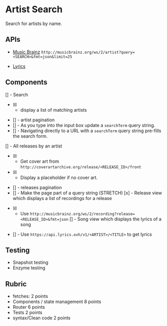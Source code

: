 # Artist Search

Search for artists by name.

## APIs

* [Music Brainz](https://musicbrainz.org/doc/Development/XML_Web_Service/Version_2)
`http://musicbrainz.org/ws/2/artist?query=<SEARCH>&fmt=json&limit=25`

* [Lyrics](https://lyricsovh.docs.apiary.io/#reference/0/lyrics-of-a-song/search)

## Components
[] - Search
   * [x] - display a list of matching artists
   * [] - artist pagination 
   * [] - As you type into the input box update a `searchTerm` query string.
   * [] - Navigating directly to a URL with a `searchTerm` query string pre-fills
    the search form.

[] - All releases by an artist
  * [x] - Get cover art from `http://coverartarchive.org/release/<RELEASE_ID>/front`
  * [x] - Display a placeholder if no cover art.
  * [] - releases pagination
  * [] - Make the page part of a query string (STRETCH)
[x] - Release view which displays a list of recordings for a release
  * [x] - Use `http://musicbrainz.org/ws/2/recording?release=<RELEASE_ID>&fmt=json`
[] - Song view which displays the lyrics of a song
  * [] - Use `https://api.lyrics.ovh/v1/<ARTIST>/<TITLE>` to get lyrics

## Testing

* Snapshot testing
* Enzyme testing

## Rubric

* fetches: 2 points
* Components / state management 8 points
* Router 6 points
* Tests 2 points
* syntax/Clean code 2 points